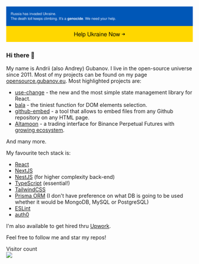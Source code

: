 [![](https://raw.githubusercontent.com/vshymanskyy/StandWithUkraine/main/banner2-direct.svg)](https://github.com/vshymanskyy/StandWithUkraine/blob/main/docs/README.md)

### Hi there 👋

My name is Andrii (also Andrey) Gubanov. I live in the open-source universe since 2011. Most of my projects can be found on my page [opensource.gubanov.eu](https://opensource.gubanov.eu/). Most highlighted projects are:

- [use-change](https://github.com/finom/use-change) - the new and the most simple state management library for React.
- [bala](https://github.com/finom/bala) - the tiniest function for DOM elements selection.
- [github-embed](https://github.com/finom/github-embed) - a tool that allows to embed files from any Github repository on any HTML page.
- [Altamoon](https://github.com/finom/altamoon) - a trading interface for Binance Perpetual Futures with [growing ecosystem](https://github.com/Altamoon).

And many more.

My favourite tech stack is:

- [React](https://reactjs.org/)
- [NextJS](https://nextjs.org/)
- [NestJS](https://nestjs.com/) (for higher complexity back-end)
- [TypeScript](https://www.typescriptlang.org/) (essential!)
- [TailwindCSS](https://tailwindcss.com/)
- [Prisma ORM](https://www.prisma.io/) (I don't have preference on what DB is going to be used whether it would be MongoDB, MySQL or PostgreSQL)
- [ESLint](https://eslint.org/)
- [auth0](https://auth0.com/)

I'm also available to get hired thru [Upwork](https://www.upwork.com/freelancers/~013ad74f3ced3e3071).

Feel free to follow me and star my repos!

  Visitor count<br>
  <img src="https://profile-counter.glitch.me/finom/count.svg" />
